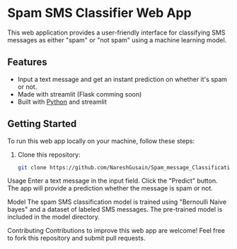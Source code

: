 # Spam SMS Classifier Web App

This web application provides a user-friendly interface for classifying SMS messages as either "spam" or "not spam" using a machine learning model.

## Features

- Input a text message and get an instant prediction on whether it's spam or not.
- Made with streamlit (Flask comming soon)
- Built with [Python](https://www.python.org/) and streamlit

## Getting Started

To run this web app locally on your machine, follow these steps:

1. Clone this repository:

   ```bash
   git clone https://github.com/NareshGusain/Spam_message_Classification/
   
Usage
Enter a text message in the input field.
Click the "Predict" button.
The app will provide a prediction whether the message is spam or not.

Model
The spam SMS classification model is trained using "Bernoulli Naive bayes" and a dataset of labeled SMS messages. The pre-trained model is included in the model directory.

Contributing
Contributions to improve this web app are welcome! Feel free to fork this repository and submit pull requests.
